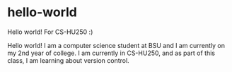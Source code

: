# hello-world
Hello world! For CS-HU250 :)

Hello world! I am a computer science student at BSU and I am currently on my 2nd year of college. I
am currently in CS-HU250, and as part of this class, I am learning about version control.
